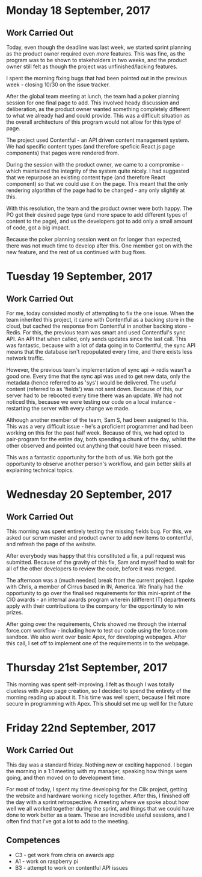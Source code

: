 # Monday 18 September, 2017

## Work Carried Out
Today, even though the deadline was last week, we started sprint planning as the product owner required even *more* features. This was fine, as the program was to be shown to stakeholders in two weeks, and the product owner still felt as though the project was unfinished/lacking features.

I spent the morning fixing bugs that had been pointed out in the previous week - closing 10/30 on the issue tracker.

After the global team meeting at lunch, the team had a poker planning session for one final page to add. This involved heady discussion and deliberation, as the product owner wanted something completely different to what we already had and could provide. This was a difficult situation as the overall architecture of this program would not allow for this type of page. 

The project used Contentful - an API driven content management system. We had specific content types (and therefore speficic React.js page components) that pages were rendered from.

During the session with the product owner, we came to a compromise - which maintained the integrity of the system quite nicely. I had suggested that we repurpose an existing content type (and therefore React component) so that we could use it on the page. This meant that the only rendering algorithm of the page had to be changed - any only slightly at this.

With this resolution, the team and the product owner were both happy. The PO got their desired page type (and more space to add different types of content to the page), and us the developers got to add only a small amount of code, got a big impact.

Because the poker planning session went on for longer than expected, there was not much time to develop after this. One member got on with the new feature, and the rest of us continued with bug fixes.

# Tuesday 19 September, 2017

## Work Carried Out

For me, today consisted mostly of attempting to fix the one issue. When the team inherited this project, it came with Contentful as a backing store in the cloud, but cached the response from Contentful in another backing store - Redis. For this, the previous team was smart and used Contentful's sync API. An API that when called, only sends updates since the last call. This was fantastic, because with a lot of data going in to Contentful, the sync API means that the database isn't repopulated every time, and there exists less network traffic.

However, the previous team's implementation of sync api -> redis wasn't a good one. Every time that the sync api was used to get new data, only the metadata (hence referred to as 'sys') would be delivered. The useful content (referred to as 'fields') was not sent down. Because of this, our server had to be rebooted every time there was an update. We had not noticed this, because we were testing our code on a local instance - restarting the server with every change we made.

Although another member of the team, Sam S, had been assigned to this. This was a very difficult issue - he's a proficient programmer and had been working on this for the past half week. Because of this, we had opted to pair-program for the entire day, both spending a chunk of the day, whilst the other observed and pointed out anything that could have been missed. 

This was a fantastic opportunity for the both of us. We both got the opportunity to observe another person's workflow, and gain better skills at explaining technical topics. 

# Wednesday 20 September, 2017

## Work Carried Out
This morning was spent entirely testing the missing fields bug. For this, we asked our scrum master and product owner to add new items to contentful, and refresh the page of the website. 

After everybody was happy that this constituted a fix, a pull request was submitted. Because of the gravity of this fix, Sam and myself had to wait for all of the other developers to review the code, before it was merged.

The afternoon was a (much needed) break from the current project. I spoke with Chris, a member of Cirrus based in IN, America. We finally had the opportunity to go over the finalised requirements for this mini-sprint of the CIO awards - an internal awards program wherein (different IT) departments apply with their contributions to the company for the opportinuty to win prizes.

After going over the requirements, Chris showed me through the internal force.com workflow - including how to test our code using the force.com sandbox. We also went over basic Apex, for developing webpages. After this call, I set off to implement one of the requirements in to the webpage.

# Thursday 21st September, 2017
This morning was spent self-improving. I felt as though I was totally clueless with Apex page creation, so I decided to spend the entirety of the morning reading up about it. This time was well spent, because I felt more secure in programming with Apex. This should set me up well for the future


# Friday 22nd September, 2017

## Work Carried Out
This day was a standard friday. Nothing new or exciting happened. I began the morning in a 1:1 meeting with my manager, speaking how things were going, and then moved on to development time.

For most of today, I spent my time developing for the Clik project, getting the website and hardware working nicely together. After this, I finished off the day with a sprint retrospective. A meeting where we spoke about how well we all worked together during the sprint, and things that we could have done to work better as a team. These are incredible useful sessions, and I often find that I've got a lot to add to the meeting.

## Competences
* C3 - get work from chris on awards app
* A1 - work on raspberry pi
* B3 - attempt to work on contentful API issues
